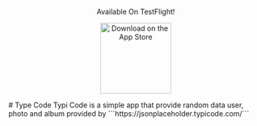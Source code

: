 <p align="center">
Available On TestFlight!
</p>

<p align="center">
  <a href="https://testflight.apple.com/join/qusWSvSg">
    <img alt="Download on the App Store" title="App Store" src="http://i.imgur.com/0n2zqHD.png" width="140">
  </a>
</p>
# Type Code
Typi Code is a simple app that provide random data user, photo and album provided by ```https://jsonplaceholder.typicode.com/```
